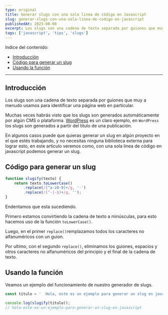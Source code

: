 ```yaml
---
type: original
title: Generar slugs con una sola linea de código en Javascript
slug: generar-slugs-con-una-sola-linea-de-codigo-en-javascript
publishedAt: 2023-08-08
excerpt: Los slugs son una cadena de texto separada por guiones que muy a menudo usamos para identificar una página web en particular.
tags: ['javascript', 'tips', 'slugs']
---
```

Indice del contenido:
- [Introducción](#introducción "Introducción")
- [Código para generar un slug](#código-para-generar-un-slug "Código para generar un slug")
- [Usando la función](#usando-la-función "Usando la función")

---

## Introducción

Los slugs son una cadena de texto separada por guiones que muy a menudo usamos para identificar una página web en particular.

Muchas veces habrás visto que los slugs son generados automáticamente por algún CMS o plataforma. <a href="https://wordpress.org/" target="_blank" title="Wordpress" rel="nofollow noopener">WordPress</a> es un claro ejemplo, en `WordPress` los slugs son generados a partir del titulo de una publicación.

En algunos casos puede que quieras generar un slug en algún proyecto en el que estés trabajando, y no necesitas ninguna biblioteca externa para lograr esto, en este articulo veremos como, con una sola linea de código en javascript podemos generar un slug.

## Código para generar un slug

```js
function slugify(texto) {
    return texto.toLowerCase()
        .replace(/[^a-z0-9]+/g, '-')
        .replace(/(^-|-$)+/g, '');
}
```
Endentamos que esta sucediendo.

Primero estamos convirtiendo la cadena de texto a minúsculas, para esto hacemos uso de la función `toLowerCase()`.

Luego, en el primer `replace()`remplazamos todos los caracteres no alfanuméricos con un guion.

Por ultimo, con el segundo `replace()`, eliminamos los guiones, espacios y otros caracteres no alfanuméricos del principio y el final de la cadena de texto.

## Usando la función

Veamos un ejemplo del funcionamiento de nuestro generador de slugs.

```js
const titulo = '  Hola, este es un ejemplo para generar un slug en javascript!'

console.log(slugify(titulo));
// hola-este-es-un-ejemplo-para-generar-un-slug-en-javascript
```